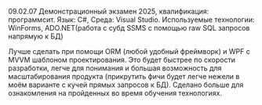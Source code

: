 09.02.07 Демонстрационный экзамен 2025, квалификация: программсит. 
Язык: C#, Среда: Visual Studio.  Используемые технологии: WinForms, ADO.NET(работа с субд SSMS с помощью raw SQL запросов напрямую к БД) 

Лучше сделать при помощи ORM (любой удобный фреймворк) и WPF с MVVM шаблоном проектирования. Это будет быстрее по скорости разработки, легче для понимания и большая возможность для масштабирования продукта (прикрутить фичи будет легче нежели в моём варианте с кучей прямых запросов к БД). Сделано больше для ознакомления на пройденных во время обучения технологиях.  
